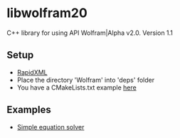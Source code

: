 # libwolfram20
C++ library for using API Wolfram|Alpha v2.0.
Version 1.1

## Setup
- [RapidXML](https://techoverflow.net/2019/04/17/how-to-install-rapidxml-on-ubuntu/)
- Place the directory 'Wolfram' into 'deps' folder
- You have a CMakeLists.txt example [here](https://github.com/rogermiranda1000/libwolfram20/blob/master/examples/solve/CMakeLists.txt)

## Examples
- [Simple equation solver](https://github.com/rogermiranda1000/libwolfram20/tree/master/examples/solve)